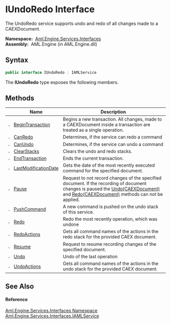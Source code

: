 IUndoRedo Interface
===================
The UndoRedo service supports undo and redo of all changes made to a CAEXDocument.

  **Namespace:**  [Aml.Engine.Services.Interfaces][1]  
  **Assembly:**  AML.Engine (in AML.Engine.dll)

Syntax
------

```csharp
public interface IUndoRedo : IAMLService
```

The **IUndoRedo** type exposes the following members.


Methods
-------

                 | Name                      | Description                                                                                                                                                                                  
---------------- | ------------------------- | -------------------------------------------------------------------------------------------------------------------------------------------------------------------------------------------- 
![Public method] | [BeginTransaction][2]     | Begins a new transaction. All changes, made to a CAEXDocument inside a transaction are treated as a single operation.                                                                        
![Public method] | [CanRedo][3]              | Determines, if the service can redo a command                                                                                                                                                
![Public method] | [CanUndo][4]              | Determines, if the service can undo a command                                                                                                                                                
![Public method] | [ClearStacks][5]          | Clears the undo and redo stacks.                                                                                                                                                             
![Public method] | [EndTransaction][6]       | Ends the current transaction.                                                                                                                                                                
![Public method] | [LastModificationDate][7] | Gets the date of the most recently executed command for the specified document.                                                                                                              
![Public method] | [Pause][8]                | Request to not record changes of the specified document. If the recording of document changes is paused the [Undo(CAEXDocument)][9] and [Redo(CAEXDocument)][10] methods can not be applied. 
![Public method] | [PushCommand][11]         | A new command is pushed on the undo stack of this service.                                                                                                                                   
![Public method] | [Redo][10]                | Redo the most recently operation, which was undone                                                                                                                                           
![Public method] | [RedoActions][12]         | Gets all command names of the actions in the redo stack for the provided CAEX document.                                                                                                      
![Public method] | [Resume][13]              | Request to resume recording changes of the specified document.                                                                                                                               
![Public method] | [Undo][9]                 | Undo of the last operation                                                                                                                                                                   
![Public method] | [UndoActions][14]         | Gets all command names of the actions in the undo stack for the provided CAEX document.                                                                                                      


See Also
--------

#### Reference
[Aml.Engine.Services.Interfaces Namespace][1]  
[Aml.Engine.Services.Interfaces.IAMLService][15]  

[1]: ../README.md
[2]: BeginTransaction.md
[3]: CanRedo.md
[4]: CanUndo.md
[5]: ClearStacks.md
[6]: EndTransaction.md
[7]: LastModificationDate.md
[8]: Pause.md
[9]: Undo.md
[10]: Redo.md
[11]: PushCommand.md
[12]: RedoActions.md
[13]: Resume.md
[14]: UndoActions.md
[15]: ../IAMLService/README.md
[16]: https://www.automationml.org
[17]: ../../icons/logoShade.png
[Public method]: ../../icons/pubmethod.gif "Public method"